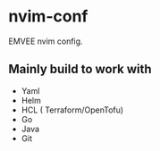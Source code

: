 # nvim-conf
EMVEE nvim config.
## Mainly build to work with
- Yaml
- Helm
- HCL ( Terraform/OpenTofu)
- Go
- Java
- Git

